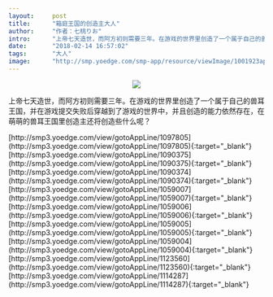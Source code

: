 ```yaml
---
layout:     post
title:      "箱庭王国的创造主大人"
author:     "作者：七桃りお"
intro:      "上帝七天造世，而阿方初则需要三年。在游戏的世界里创造了一个属于自己的兽耳王国，并在游戏提交失败后穿越到了游戏的世界中，并且创造的能力依然存在，在萌萌的兽耳王国里创造主还将创造些什么呢？"
date:       "2018-02-14 16:57:02"
tags:       "大人"
image:      "http://smp.yoedge.com/smp-app/resource/viewImage/1001923appline.png"
---
```

<div style="text-align: center">
<p><img src="http://smp.yoedge.com/smp-app/resource/viewImage/1001923appline.png"/></p>
</div>
<p class="post-meta">
<span>上帝七天造世，而阿方初则需要三年。在游戏的世界里创造了一个属于自己的兽耳王国，并在游戏提交失败后穿越到了游戏的世界中，并且创造的能力依然存在，在萌萌的兽耳王国里创造主还将创造些什么呢？</span>
</p>
[http://smp3.yoedge.com/view/gotoAppLine/1097805](http://smp3.yoedge.com/view/gotoAppLine/1097805){:target="_blank"}
[http://smp3.yoedge.com/view/gotoAppLine/1090375](http://smp3.yoedge.com/view/gotoAppLine/1090375){:target="_blank"}
[http://smp3.yoedge.com/view/gotoAppLine/1090374](http://smp3.yoedge.com/view/gotoAppLine/1090374){:target="_blank"}
[http://smp3.yoedge.com/view/gotoAppLine/1059007](http://smp3.yoedge.com/view/gotoAppLine/1059007){:target="_blank"}
[http://smp3.yoedge.com/view/gotoAppLine/1059006](http://smp3.yoedge.com/view/gotoAppLine/1059006){:target="_blank"}
[http://smp3.yoedge.com/view/gotoAppLine/1059005](http://smp3.yoedge.com/view/gotoAppLine/1059005){:target="_blank"}
[http://smp3.yoedge.com/view/gotoAppLine/1059004](http://smp3.yoedge.com/view/gotoAppLine/1059004){:target="_blank"}
[http://smp3.yoedge.com/view/gotoAppLine/1123560](http://smp3.yoedge.com/view/gotoAppLine/1123560){:target="_blank"}
[http://smp3.yoedge.com/view/gotoAppLine/1114287](http://smp3.yoedge.com/view/gotoAppLine/1114287){:target="_blank"}


